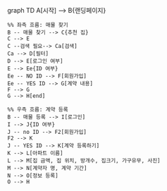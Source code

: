 graph TD
    A[시작] --> B{랜딩페이지}

    %% 좌측 흐름: 매물 찾기
    B -- 매물 찾기 --> C{추천 집}
    C --> E
    C --검색 필요--> Ca[검색]
    Ca --> D[필터]
    D --> E[로그인 여부]
    E --> Ee{ID 여부}
    Ee -- NO ID --> F[회원가입]
    Ee -- YES ID --> G[계약 내용]
    F --> G
    G --> H[end]

    %% 우측 흐름: 계약 등록
    B -- 매물 등록 --> I[로그인]
    I --> J{ID 여부}
    J -- no ID --> F2[회원가입]
    F2 --> K
    J -- YES ID --> K[계약 등록하기]
    K --> L[아파트 이름]
    L --> M[집 금액, 집 위치, 방개수, 집크기, 가구유무, 사진]
    M --> N[계약자 명, 계약 기간]
    N --> O[정보 등록]
    O --> H
